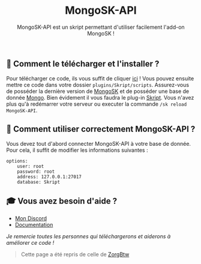 <h1 align="center">MongoSK-API</h1>
<p align="center">MongoSK-API est un skript permettant d'utiliser facilement l'add-on MongoSK !</p><br />

## 🏹 **Comment le télécharger et l'installer ?**
Pour télécharger ce code, ils vous suffit de cliquer [ici](https://github.com/MaxouLeKangou/MongoSK-API/releases/tag/v1.0.0) ! Vous pouvez ensuite mettre ce code dans votre dossier `plugins/Skript/scripts`.
Assurez-vous de posséder la dernière version de [MongoSK](https://github.com/Romitou/MongoSK) et de posséder une base de donnée [Mongo](https://www.mongodb.com/). Bien évidement il vous faudra le plug-in [Skript](https://github.com/SkriptLang/Skript/releases). Vous n'avez plus qu'à redémarrer votre serveur ou executer la commande `/sk reload MongoSK-API`.

## 👀 **Comment utiliser correctement MongoSK-API ?**
Vous devez tout d'abord connecter MongoSK-API à votre base de donnée. Pour cela, il suffit de modifier les informations suivantes :
```
options:
    user: root
    password: root
    address: 127.0.0.1:27017
    database: Skript
```
## 🎓 **Vous avez besoin d'aide ?**

- [Mon Discord](https://discord.gg/8SfwgQqQxh)
- [Documentation](https://github.com/Maxime-LEGRAND/MongoSK-API/blob/principal/documentation.md)

_Je remercie toutes les personnes qui téléchargerons et aiderons à améliorer ce code !_
> Cette page a été repris de celle de [ZorgBtw](https://github.com/ZorgBtw/BungeeSK)
